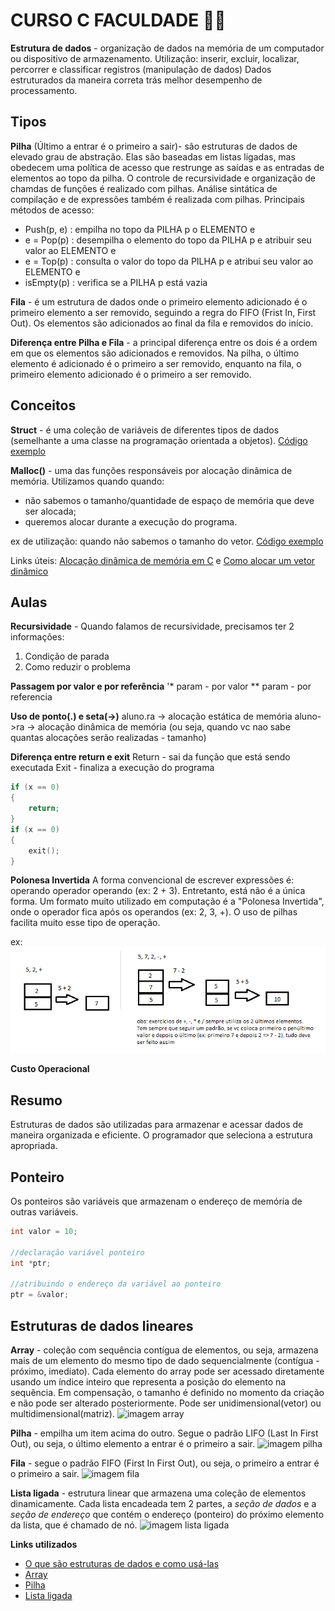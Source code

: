 # CURSO C FACULDADE 👩‍🎓
**Estrutura de dados** - organização de dados na memória de um computador ou dispositivo de armazenamento. Utilização: inserir, excluir, localizar, percorrer e classificar registros (manipulação de dados)
Dados estruturados da maneira correta trás melhor desempenho de processamento.

## Tipos
**Pilha** (Último a entrar é o primeiro a sair)- são estruturas de dados de elevado grau de abstração. Elas são baseadas em listas ligadas, mas obedecem uma política de acesso que restrunge as saídas e as entradas de elementos ao topo da pilha. O controle de recursividade e organização de chamdas de funções é realizado com pilhas. Análise sintática de compilação e de expressões também é realizada com pilhas.
Principais métodos de acesso:
- Push(p, e) : empilha no topo da PILHA p o ELEMENTO e
- e = Pop(p) : desempilha o elemento do topo da PILHA p e atribuir seu valor ao ELEMENTO e
- e = Top(p) : consulta o valor do topo da PILHA p e atribui seu valor ao ELEMENTO e
- isEmpty(p) : verifica se a PILHA p está vazia

**Fila** - é um estrutura de dados onde o primeiro elemento adicionado é o primeiro elemento a ser removido, seguindo a regra do FIFO (Frist In, First Out). Os elementos são adicionados ao final da fila e removidos do início.

**Diferença entre Pilha e Fila** - a principal diferença entre os dois é a ordem em que os elementos são adicionados e removidos. Na pilha, o último elemento é adicionado é o primeiro a ser removido, enquanto na fila, o primeiro elemento adicionado é o primeiro a ser removido.

## Conceitos
**Struct** - é uma coleção de variáveis de diferentes tipos de dados (semelhante a uma classe na programação orientada a objetos).
[Código exemplo](/conceitos/struct.c)

**Malloc()** - uma das funções responsáveis por alocação dinâmica de memória. 
Utilizamos quando quando:
 - não sabemos o tamanho/quantidade de espaço de memória que deve ser alocada;
 - queremos alocar durante a execução do programa.

ex de utilização: quando não sabemos o tamanho do vetor. [Código exemplo](/conceitos/malloc.c)

Links úteis: 
[Alocação dinâmica de memória em C](https://www.programiz.com/c-programming/c-dynamic-memory-allocation) e
[Como alocar um vetor dinâmico](https://wagnergaspar.com/como-alocar-um-vetor-dinamico-na-linguagem-c/)

## Aulas

**Recursividade** - Quando falamos de recursividade, precisamos ter 2 informações:
1) Condição de parada
2) Como reduzir o problema

**Passagem por valor e por referência**
'* param - por valor
** param - por referencia

**Uso de ponto(.) e seta(->)**
aluno.ra -> alocação estática de memória
aluno->ra -> alocação dinâmica de memória (ou seja, quando vc nao sabe quantas alocações serão realizadas - tamanho)

**Diferença entre return e exit**
Return - sai da função que está sendo executada
Exit - finaliza a execução do programa
``` C
if (x == 0)
{
    return;
}
if (x == 0)
{
    exit();
}
```

**Polonesa Invertida**
A forma convencional de escrever expressões é: operando operador operando (ex: 2 + 3). Entretanto, está não é a única forma. Um formato muito utilizado em computação é a "Polonesa Invertida", onde o operador fica após os operandos (ex: 2, 3, +). O uso de pilhas facilita muito esse tipo de operação.

ex:
![ex notação polonesa invertida](/c/segundo_ano/estrutura_dados/imagens/ex_polonesa_invertida.png)

**Custo Operacional**


## **Resumo**

Estruturas de dados são utilizadas para armazenar e acessar dados de maneira organizada e eficiente. O programador que seleciona a estrutura apropriada.

## Ponteiro
Os ponteiros são variáveis que armazenam o endereço de memória de outras variáveis.
``` C
int valor = 10;

//declaração variável ponteiro
int *ptr;

//atribuindo o endereço da variável ao ponteiro
ptr = &valor;
```



## Estruturas de dados lineares

**Array** - coleção com sequência contígua de elementos, ou seja, armazena mais de um elemento do mesmo tipo de dado sequencialmente (contígua - próximo, imediato). 
Cada elemento do array pode ser acessado diretamente usando um índice inteiro que representa a posição do elemento na sequência. Em compensação, o tamanho é definido no momento da criação e não pode ser alterado posteriormente.
Pode ser unidimensional(vetor) ou multidimensional(matriz). 
![imagem array](/segundo_ano/estrutura_dados/imagens/array.png)


**Pilha** - empilha um item acima do outro. Segue o padrão LIFO (Last In First Out), ou seja, o último elemento a entrar é o primeiro a sair.
![imagem pilha](/segundo_ano/estrutura_dados/imagens/pilha.png)

**Fila** - segue o padrão FIFO (First In First Out), ou seja, o primeiro a entrar é o primeiro a sair.
![imagem fila](/segundo_ano/estrutura_dados/imagens/fila.png)

**Lista ligada** - estrutura linear que armazena uma coleção de elementos dinamicamente. Cada lista encadeada tem 2 partes, a *seção de dados* e a *seção de endereço* que contém o endereço (ponteiro) do próximo elemento da lista, que é chamado de nó. 
![imagem lista ligada](/segundo_ano/estrutura_dados/imagens/lista_ligada.png)


**Links utilizados**
- [O que são estruturas de dados e como usá-las](https://www.edureka.co/blog/c-data-structures/#:~:text=Data%20Structures%20in%20C%20are,it%20according%20to%20their%20convenience.)
- [Array](https://www.guru99.com/array-data-structure.html)
- [Pilha](https://www.programiz.com/dsa/stack)
- [Lista ligada](https://www.sanfoundry.com/c-program-implement-singly-linked-list/)

